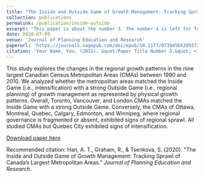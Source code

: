 ```yaml
---
title: "The Inside and Outside Game of Growth Management: Tracking Sprawl of Canada’s Largest Metropolitan Areas"
collection: publications
permalink: /publication/inside-outside
excerpt: 'This paper is about the number 3. The number 4 is left for future work.'
date: 2020-07-09
venue: 'Journal of Planning Education and Research'
paperurl: 'https://journals.sagepub.com/doi/epub/10.1177/0739456X20937335'
citation: 'Your Name, You. (2015). &quot;Paper Title Number 3.&quot; <i>Journal 1</i>. 1(3).'
---
```

This study explores the changes in the regional growth patterns in the nine largest Canadian Census Metropolitan Areas (CMAs) between 1990 and 2010. We analyzed whether the metropolitan areas matched the Inside Game (i.e., intensification) with a strong Outside Game (i.e., regional planning) of growth management as represented by physical growth patterns. Overall, Toronto, Vancouver, and London CMAs matched the Inside Game with a strong Outside Game. Conversely, the CMAs of Ottawa, Montreal, Quebec, Calgary, Edmonton, and Winnipeg, where regional governance is fragmented or absent, exhibited signs of regional sprawl. All studied CMAs but Quebec City exhibited signs of intensification.

[Download paper here](https://journals.sagepub.com/doi/epub/10.1177/0739456X20937335)

Recommended citation: Han, A. T., Graham, R., & Tsenkova, S. (2020). "The Inside and Outside Game of Growth Management: Tracking Sprawl of Canada’s Largest Metropolitan Areas." <i>Journal of Planning Education and Research</i>.
